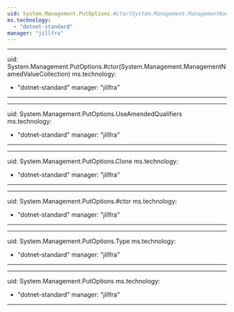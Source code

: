 ```yaml
---
uid: System.Management.PutOptions.#ctor(System.Management.ManagementNamedValueCollection,System.TimeSpan,System.Boolean,System.Management.PutType)
ms.technology: 
  - "dotnet-standard"
manager: "jillfra"
---
```


---
uid: System.Management.PutOptions.#ctor(System.Management.ManagementNamedValueCollection)
ms.technology: 
  - "dotnet-standard"
manager: "jillfra"
---

---
uid: System.Management.PutOptions.UseAmendedQualifiers
ms.technology: 
  - "dotnet-standard"
manager: "jillfra"
---

---
uid: System.Management.PutOptions.Clone
ms.technology: 
  - "dotnet-standard"
manager: "jillfra"
---

---
uid: System.Management.PutOptions.#ctor
ms.technology: 
  - "dotnet-standard"
manager: "jillfra"
---

---
uid: System.Management.PutOptions.Type
ms.technology: 
  - "dotnet-standard"
manager: "jillfra"
---

---
uid: System.Management.PutOptions
ms.technology: 
  - "dotnet-standard"
manager: "jillfra"
---
